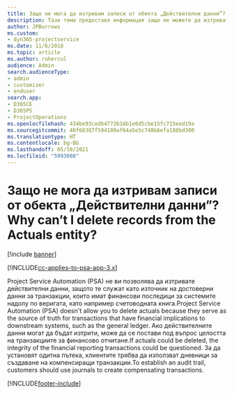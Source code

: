 ```yaml
---
title: Защо не мога да изтривам записи от обекта „Действителни данни”?
description: Тази тема предоставя информация защо не можете да изтривате записи от обекта „Действителните данни“.
author: JPBurrows
ms.custom:
- dyn365-projectservice
ms.date: 11/6/2018
ms.topic: article
ms.author: ruhercul
audience: Admin
search.audienceType:
- admin
- customizer
- enduser
search.app:
- D365CE
- D365PS
- ProjectOperations
ms.openlocfilehash: 434be93cedb4772616b1e6d5cbe15fc715eed19a
ms.sourcegitcommit: 40f68387f594180af64a5e5c748b6efa188bd300
ms.translationtype: HT
ms.contentlocale: bg-BG
ms.lasthandoff: 05/10/2021
ms.locfileid: "5993088"
---
```

# <a name="why-cant-i-delete-records-from-the-actuals-entity"></a><span data-ttu-id="defb0-103">Защо не мога да изтривам записи от обекта „Действителни данни”?</span><span class="sxs-lookup"><span data-stu-id="defb0-103">Why can’t I delete records from the Actuals entity?</span></span>

[!include [banner](../includes/psa-now-project-operations.md)]

[!INCLUDE[cc-applies-to-psa-app-3.x](../includes/cc-applies-to-psa-app-3x.md)]

<span data-ttu-id="defb0-104">Project Service Automation (PSA) не ви позволява да изтривате действителни данни, защото те служат като източник на достоверни данни за транзакции, които имат финансови последици за системите надолу по веригата, като например счетоводната книга.</span><span class="sxs-lookup"><span data-stu-id="defb0-104">Project Service Automation (PSA) doesn't allow you to delete actuals because they serve as the source of truth for transactions that have financial implications to downstream systems, such as the general ledger.</span></span> <span data-ttu-id="defb0-105">Ако действителните данни могат да бъдат изтрити, може да се постави под въпрос целостта на транзакциите за финансово отчитане.</span><span class="sxs-lookup"><span data-stu-id="defb0-105">If actuals could be deleted, the integrity of the financial reporting transactions could be questioned.</span></span> <span data-ttu-id="defb0-106">За да установят одитна пътека, клиентите трябва да използват дневници за създаване на компенсиращи транзакции.</span><span class="sxs-lookup"><span data-stu-id="defb0-106">To establish an audit trail, customers should use journals to create compensating transactions.</span></span>



[!INCLUDE[footer-include](../includes/footer-banner.md)]